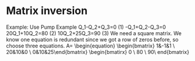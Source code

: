 # Matrix inversion
Example: Use Pump Example
Q_1-Q_2+Q_3=0   (1)
-Q_1+Q_2-Q_3=0
20Q_1+10Q_2=80  (2)
10Q_2+25Q_3=90  (3)
We need a square matrix. We know one equation is redundant since we got a row of zeros before, so choose three equations. 
A= 
\begin{equation}
\begin{bmatrix} 1&-1&1 \\ 20&10&0 \\ 0&10&25\end{bmatrix}
\begin{bmatirx} 0 \\ 80 \\ 90\ end{bmatrix}

